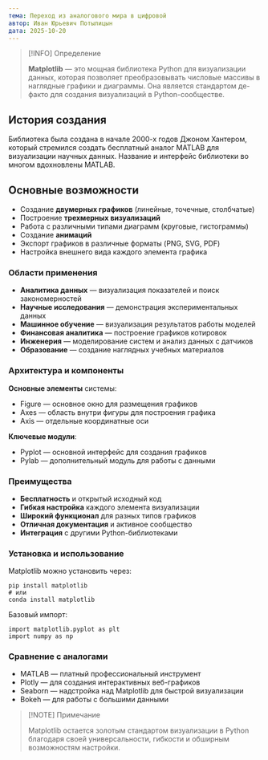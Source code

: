 ```yaml
---
тема: Переход из аналогового мира в цифровой
автор: Иван Юрьевич Потылицын
дата: 2025-10-20
---
```


> [!INFO] Определение
> 
> **Matplotlib** — это мощная библиотека Python для визуализации данных, которая позволяет преобразовывать числовые массивы в наглядные графики и диаграммы. Она является стандартом де-факто для создания визуализаций в Python-сообществе.

## История создания

Библиотека была создана в начале 2000-х годов Джоном Хантером, который стремился создать бесплатный аналог MATLAB для визуализации научных данных. Название и интерфейс библиотеки во многом вдохновлены MATLAB.

## Основные возможности

- Создание **двумерных графиков** (линейные, точечные, столбчатые)
- Построение **трехмерных визуализаций**
- Работа с различными типами диаграмм (круговые, гистограммы)
- Создание **анимаций**
- Экспорт графиков в различные форматы (PNG, SVG, PDF)
- Настройка внешнего вида каждого элемента графика

### Области применения

- **Аналитика данных** — визуализация показателей и поиск закономерностей
- **Научные исследования** — демонстрация экспериментальных данных
- **Машинное обучение** — визуализация результатов работы моделей
- **Финансовая аналитика** — построение графиков котировок
- **Инженерия** — моделирование систем и анализ данных с датчиков
- **Образование** — создание наглядных учебных материалов

### Архитектура и компоненты

**Основные элементы** системы:
- Figure — основное окно для размещения графиков
- Axes — область внутри фигуры для построения графика
- Axis — отдельные координатные оси

**Ключевые модули**:
- Pyplot — основной интерфейс для создания графиков
- Pylab — дополнительный модуль для работы с данными

### Преимущества

- **Бесплатность** и открытый исходный код
- **Гибкая настройка** каждого элемента визуализации
- **Широкий функционал** для разных типов графиков
- **Отличная документация** и активное сообщество
- **Интеграция** с другими Python-библиотеками

### Установка и использование

Matplotlib можно установить через:

```
pip install matplotlib
# или
conda install matplotlib
```

Базовый импорт:

```
import matplotlib.pyplot as plt
import numpy as np
```

### Сравнение с аналогами

- MATLAB — платный профессиональный инструмент
- Plotly — для создания интерактивных веб-графиков
- Seaborn — надстройка над Matplotlib для быстрой визуализации
- Bokeh — для работы с большими данными

> [!NOTE] Примечание
> 
> Matplotlib остается золотым стандартом визуализации в Python благодаря своей универсальности, гибкости и обширным возможностям настройки.
